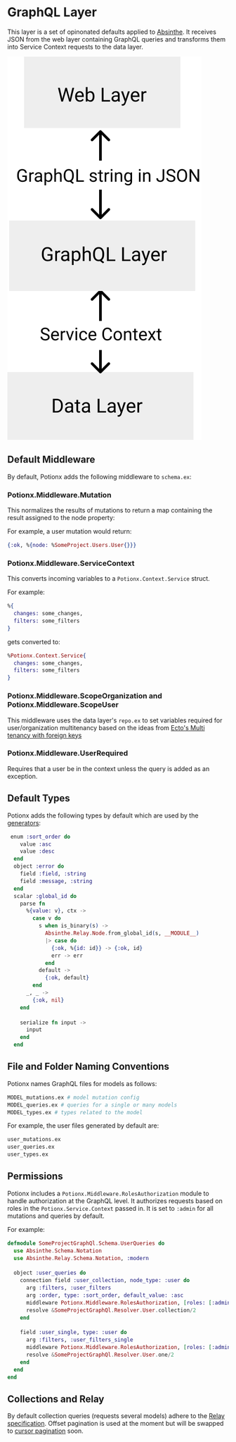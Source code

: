 # GraphQL Layer
This layer is a set of opinonated defaults applied to [Absinthe](https://github.com/absinthe-graphql/absinthe).
It receives JSON from the web layer containing GraphQL queries and transforms them into Service Context requests to the data layer.

![architecture](./graphql-layer.svg)

## Default Middleware
By default, Potionx adds the following middleware to `schema.ex`:

### Potionx.Middleware.Mutation
This normalizes the results of mutations to return a map containing the result assigned to the node property:

For example, a user mutation would return:
```elixir
{:ok, %{node: %SomeProject.Users.User{}}}
```

### Potionx.Middleware.ServiceContext
This converts incoming variables to a `Potionx.Context.Service` struct.

For example: 
```elixir
%{
  changes: some_changes,
  filters: some_filters
}
```
gets converted to:
```elixir
%Potionx.Context.Service{
  changes: some_changes,
  filters: some_filters
}
```

### Potionx.Middleware.ScopeOrganization and Potionx.Middleware.ScopeUser
This middleware uses the data layer's `repo.ex` to set variables required for user/organization multitenancy based on the ideas from [Ecto's Multi tenancy with foreign keys](https://hexdocs.pm/ecto/multi-tenancy-with-foreign-keys.html)

### Potionx.Middleware.UserRequired
Requires that a user be in the context unless the query is added as an exception.

## Default Types
Potionx adds the following types by default which are used by the [generators](/docs/generators.html#generating-backend-and-frontend-scaffold-code-for-data-models-ecto-schemas):

```elixir
 enum :sort_order do
    value :asc
    value :desc
  end
  object :error do
    field :field, :string
    field :message, :string
  end
  scalar :global_id do
    parse fn
      %{value: v}, ctx ->
        case v do
          s when is_binary(s) ->
            Absinthe.Relay.Node.from_global_id(s, __MODULE__)
            |> case do
              {:ok, %{id: id}} -> {:ok, id}
              err -> err
            end
          default ->
            {:ok, default}
        end
      _, _ ->
        {:ok, nil}
    end

    serialize fn input ->
      input
    end
  end
```

## File and Folder Naming Conventions
Potionx names GraphQL files for models as follows:

```bash
MODEL_mutations.ex # model mutation config
MODEL_queries.ex # queries for a single or many models
MODEL_types.ex # types related to the model
```

For example, the user files generated by default are:
```bash
user_mutations.ex
user_queries.ex
user_types.ex
```

## Permissions
Potionx includes a `Potionx.Middleware.RolesAuthorization` module to handle authorization at the GraphQL level.
It authorizes requests based on roles in the `Potionx.Service.Context` passed in. It is set to `:admin` for all mutations and queries by default.

For example:
```elixir
defmodule SomeProjectGraphQl.Schema.UserQueries do
  use Absinthe.Schema.Notation
  use Absinthe.Relay.Schema.Notation, :modern

  object :user_queries do
    connection field :user_collection, node_type: :user do
      arg :filters, :user_filters
      arg :order, type: :sort_order, default_value: :asc
      middleware Potionx.Middleware.RolesAuthorization, [roles: [:admin]]
      resolve &SomeProjectGraphQl.Resolver.User.collection/2
    end

    field :user_single, type: :user do
      arg :filters, :user_filters_single
      middleware Potionx.Middleware.RolesAuthorization, [roles: [:admin]]
      resolve &SomeProjectGraphQl.Resolver.User.one/2
    end
  end
end
```

## Collections and Relay
By default collection queries (requests several models) adhere to the [Relay specification](https://hexdocs.pm/absinthe/relay.html). Offset pagination is used at the moment but will be swapped to [cursor pagination](https://use-the-index-luke.com/blog/2013-07/pagination-done-the-postgresql-way) soon. 